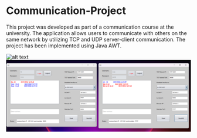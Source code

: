 # Communication-Project
This project was developed as part of a communication course at the
university. The application allows users to communicate with others on
the same network by utilizing TCP and UDP server-client
communication. The project has been implemented using Java AWT.



![alt text]([https://github.com/Ameermialeh/Communication-Project/blob/main/images/chat%20between%20client.png](https://github.com/Ameermialeh/Communication-Project/blob/main/images/login.png))
![alt text](https://github.com/Ameermialeh/Communication-Project/blob/main/images/chat%20between%20client.png)
